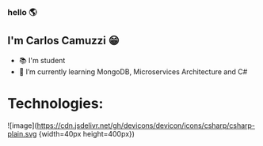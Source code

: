 ### hello :earth_americas:

## I'm Carlos Camuzzi :grin:

- :books: I'm student
- 🌱 I’m currently learning MongoDB, Microservices Architecture and C#

# Technologies:
![image](https://cdn.jsdelivr.net/gh/devicons/devicon/icons/csharp/csharp-plain.svg {width=40px height=400px})
<!--
**CarlosCamuzzi/CarlosCamuzzi** is a ✨ _special_ ✨ repository because its `README.md` (this file) appears on your GitHub profile.

Here are some ideas to get you started:

- 🔭 I’m currently working on ...
- 🌱 I’m currently learning ...
- 👯 I’m looking to collaborate on ...
- 🤔 I’m looking for help with ...
- 💬 Ask me about ...
- 📫 How to reach me: ...
- 😄 Pronouns: ...
- ⚡ Fun fact: ...
-->
